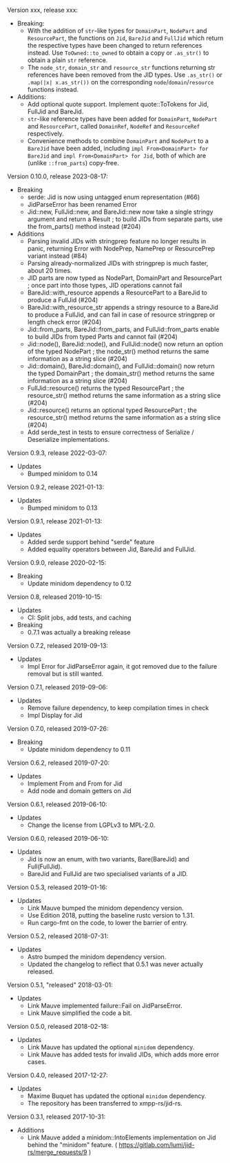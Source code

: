 Version xxx, release xxx:
  * Breaking:
    - With the addition of `str`-like types for `DomainPart`, `NodePart` and
      `ResourcePart`, the functions on `Jid`, `BareJid` and `FullJid` which
      return the respective types have been changed to return references
      instead. Use `ToOwned::to_owned` to obtain a copy or `.as_str()` to
      obtain a plain `str` reference.
    - The `node_str`, `domain_str` and `resource_str` functions returning str
      references have been removed from the JID types. Use `.as_str()` or
      `.map(|x| x.as_str())` on the corresponding `node`/`domain`/`resource`
      functions instead.
  * Additions:
    - Add optional quote support. Implement quote::ToTokens for Jid, FullJid
      and BareJid.
    - `str`-like reference types have been added for `DomainPart`, `NodePart`
      and `ResourcePart`, called `DomainRef`, `NodeRef` and `ResourceRef`
      respectively.
    - Convenience methods to combine `DomainPart` and `NodePart` to a
      `BareJid` have been added, including
      `impl From<DomainPart> for BareJid` and
      `impl From<DomainPart> for Jid`, both of which are (unlike
      `::from_parts`) copy-free.

Version 0.10.0, release 2023-08-17:
  * Breaking
    - serde: Jid is now using untagged enum representation (#66)
    - JidParseError has been renamed Error
    - Jid::new, FullJid::new, and BareJid::new now take a single stringy argument and return a Result ;
    to build JIDs from separate parts, use the from_parts() method instead (#204)
  * Additions
    - Parsing invalid JIDs with stringprep feature no longer results in panic,
    returning Error with NodePrep, NamePrep or ResourcePrep variant instead (#84)
    - Parsing already-normalized JIDs with stringprep is much faster, about 20 times.
    - JID parts are now typed as NodePart, DomainPart and ResourcePart ; once part into those types,
    JID operations cannot fail
    - BareJid::with_resource appends a ResourcePart to a BareJid to produce a FullJid (#204)
    - BareJid::with_resource_str appends a stringy resource to a BareJid to produce a FullJid, and can fail
    in case of resource stringprep or length check error (#204)
    - Jid::from_parts, BareJid::from_parts, and FullJid::from_parts enable to build JIDs from typed Parts
    and cannot fail (#204)
    - Jid::node(), BareJid::node(), and FullJid::node() now return an option of the typed NodePart ; the
    node_str() method returns the same information as a string slice (#204)
    - Jid::domain(), BareJid::domain(), and FullJid::domain() now return the typed DomainPart ; the
    domain_str() method returns the same information as a string slice (#204)
    - FullJid::resource() returns the typed ResourcePart ; the resource_str() method returns the same
    information as a string slice (#204)
    - Jid::resource() returns an optional typed ResourcePart ; the resource_str() method returns the same
    information as a string slice (#204)
    - Add serde_test in tests to ensure correctness of Serialize / Deserialize implementations.

Version 0.9.3, release 2022-03-07:
  * Updates
    - Bumped minidom to 0.14

Version 0.9.2, release 2021-01-13:
  * Updates
    - Bumped minidom to 0.13

Version 0.9.1, release 2021-01-13:
  * Updates
    - Added serde support behind "serde" feature
    - Added equality operators between Jid, BareJid and FullJid.

Version 0.9.0, release 2020-02-15:
  * Breaking
    - Update minidom dependency to 0.12

Version 0.8, released 2019-10-15:
  * Updates
    - CI: Split jobs, add tests, and caching
  * Breaking
    - 0.7.1 was actually a breaking release

Version 0.7.2, released 2019-09-13:
  * Updates
    - Impl Error for JidParseError again, it got removed due to the failure removal but is still wanted.

Version 0.7.1, released 2019-09-06:
  * Updates
    - Remove failure dependency, to keep compilation times in check
    - Impl Display for Jid

Version 0.7.0, released 2019-07-26:
  * Breaking
    - Update minidom dependency to 0.11

Version 0.6.2, released 2019-07-20:
  * Updates
    - Implement From<BareJid> and From<FullJid> for Jid
    - Add node and domain getters on Jid

Version 0.6.1, released 2019-06-10:
  * Updates
    - Change the license from LGPLv3 to MPL-2.0.

Version 0.6.0, released 2019-06-10:
  * Updates
    - Jid is now an enum, with two variants, Bare(BareJid) and Full(FullJid).
    - BareJid and FullJid are two specialised variants of a JID.

Version 0.5.3, released 2019-01-16:
  * Updates
    - Link Mauve bumped the minidom dependency version.
    - Use Edition 2018, putting the baseline rustc version to 1.31.
    - Run cargo-fmt on the code, to lower the barrier of entry.

Version 0.5.2, released 2018-07-31:
  * Updates
    - Astro bumped the minidom dependency version.
    - Updated the changelog to reflect that 0.5.1 was never actually released.

Version 0.5.1, "released" 2018-03-01:
  * Updates
    - Link Mauve implemented failure::Fail on JidParseError.
    - Link Mauve simplified the code a bit.

Version 0.5.0, released 2018-02-18:
  * Updates
    - Link Mauve has updated the optional `minidom` dependency.
    - Link Mauve has added tests for invalid JIDs, which adds more error cases.

Version 0.4.0, released 2017-12-27:
  * Updates
    - Maxime Buquet has updated the optional `minidom` dependency.
    - The repository has been transferred to xmpp-rs/jid-rs.

Version 0.3.1, released 2017-10-31:
  * Additions
    - Link Mauve added a minidom::IntoElements implementation on Jid behind the "minidom" feature. ( https://gitlab.com/lumi/jid-rs/merge_requests/9 )

